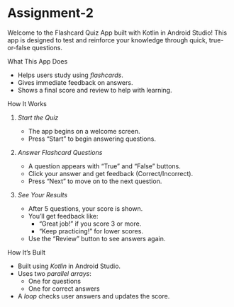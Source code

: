 # Assignment-2

Welcome to the Flashcard Quiz App built with Kotlin in Android Studio! This app is designed to test and reinforce your knowledge through quick, true-or-false questions.

What This App Does

- Helps users study using *flashcards*.
- Gives immediate feedback on answers.
- Shows a final score and review to help with learning.

How It Works

1. *Start the Quiz*
   - The app begins on a welcome screen.
   - Press “Start” to begin answering questions.

2. *Answer Flashcard Questions*
   - A question appears with “True” and “False” buttons.
   - Click your answer and get feedback (Correct/Incorrect).
   - Press “Next” to move on to the next question.

3. *See Your Results*
   - After 5 questions, your score is shown.
   - You’ll get feedback like:
     - “Great job!” if you score 3 or more.
     - “Keep practicing!” for lower scores.
   - Use the “Review” button to see answers again.

How It’s Built

- Built using *Kotlin* in Android Studio.
- Uses two *parallel arrays*:
  - One for questions
  - One for correct answers
- A *loop* checks user answers and updates the score.

